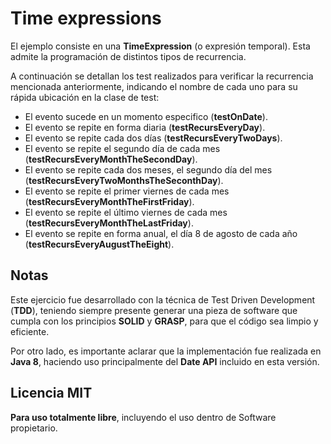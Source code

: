 # Time expressions

El ejemplo consiste en una **TimeExpression** (o expresión temporal). Esta admite la programación de distintos tipos de recurrencia. 

A continuación se detallan los test realizados para verificar la recurrencia mencionada anteriormente, indicando el nombre de cada uno para su rápida ubicación en la clase de test:

- El evento sucede en un momento especifico (**testOnDate**).
- El evento se repite en forma diaria (**testRecursEveryDay**).
- El evento se repite cada dos días (**testRecursEveryTwoDays**).
- El evento se repite el segundo día de cada mes (**testRecursEveryMonthTheSecondDay**).
- El evento se repite cada dos meses, el segundo día del mes (**testRecursEveryTwoMonthsTheSeconthDay**).
- El evento se repite el primer viernes de cada mes (**testRecursEveryMonthTheFirstFriday**).
- El evento se repite el último viernes de cada mes (**testRecursEveryMonthTheLastFriday**).
- El evento se repite en forma anual, el día 8 de agosto de cada año (**testRecursEveryAugustTheEight**).

## Notas

Este ejercicio fue desarrollado con la técnica de Test Driven Development (**TDD**), teniendo siempre presente generar una pieza de software que cumpla con los principios **SOLID** y **GRASP**, para que el código sea limpio y eficiente.

Por otro lado, es importante aclarar que la implementación fue realizada en **Java 8**, haciendo uso principalmente del **Date API** incluido en esta versión.

Licencia MIT
----
**Para uso totalmente libre**, incluyendo el uso dentro de Software propietario.



